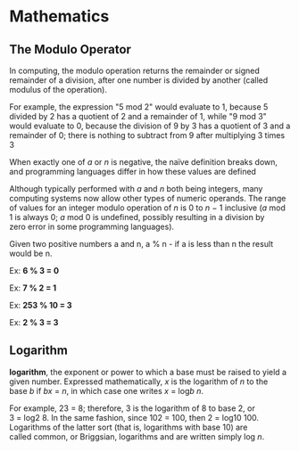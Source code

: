 # Mathematics

## The Modulo Operator

In computing, the modulo operation returns the remainder or signed remainder of a division, after one number is divided by another (called modulus of the operation).

For example, the expression "5 mod 2" would evaluate to 1, because 5 divided by 2 has a quotient of 2 and a remainder of 1, while "9 mod 3" would evaluate to 0, because the division of 9 by 3 has a quotient of 3 and a remainder of 0; there is nothing to subtract from 9 after multiplying 3 times 3

When exactly one of *a* or *n* is negative, the naïve definition breaks down, and programming languages differ in how these values are defined

Although typically performed with *a* and *n* both being integers, many computing systems now allow other types of numeric operands. The range of values for an integer modulo operation of *n*
is 0 to *n* − 1 inclusive (*a* mod 1 is always 0; *a* mod 0 is undefined, possibly resulting in a division by zero error in some programming languages).

Given two positive numbers a and n, a % n - if a is less than n the result would be n.

Ex: **6 % 3 = 0**

Ex: **7 % 2 = 1**

Ex: **253 % 10 = 3**

Ex: **2 % 3 = 3**

## L****ogarithm****

**logarithm**, the exponent or power to which a base must be raised to yield a given number. Expressed mathematically, *x* is the logarithm of *n* to the base *b* if *bx* = *n*, in which case one writes *x* = log*b* *n*.

For example, 23 = 8; therefore, 3 is the logarithm of 8 to base 2, or 3 = log2 8. In the same fashion, since 102 = 100, then 2 = log10 100. Logarithms of the latter sort (that is, logarithms with base 10) are called common, or Briggsian, logarithms and are written simply log *n*.
